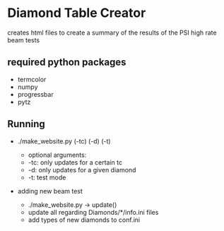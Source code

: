 # Diamond Table Creator
creates html files to create a summary of the results of the PSI high rate beam tests

## required python packages
- termcolor
- numpy
- progressbar
- pytz

## Running

 - ./make_website.py (-tc) (-d) (-t)
    - optional arguments:
    - -tc: only updates for a certain tc
    - -d: only updates for a given diamond
    - -t: test mode
   
 - adding new beam test
    - ./make_website.py -> update()
    - update all regarding Diamonds/*/info.ini files
    - add types of new diamonds to conf.ini
